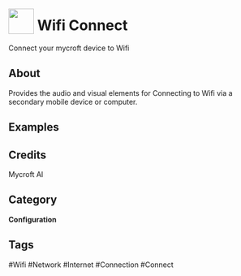 # <img src="https://raw.githack.com/FortAwesome/Font-Awesome/master/svgs/solid/wifi.svg" card_color="#40DBB0" width="50" height="50" style="vertical-align:bottom"/> Wifi Connect
Connect your mycroft device to Wifi

## About
Provides the audio and visual elements for Connecting to Wifi via a secondary mobile device or computer.

## Examples

## Credits
Mycroft AI

## Category
**Configuration**

## Tags
#Wifi
#Network
#Internet
#Connection
#Connect

